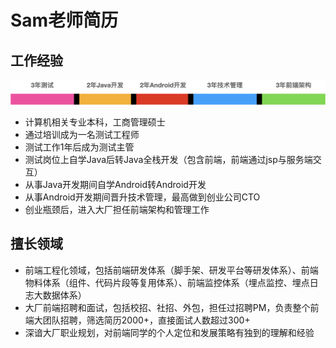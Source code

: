 # Sam老师简历

## 工作经验

![work](../images/resume.jpg)

- 计算机相关专业本科，工商管理硕士
- 通过培训成为一名测试工程师
- 测试工作1年后成为测试主管
- 测试岗位上自学Java后转Java全栈开发（包含前端，前端通过jsp与服务端交互）
- 从事Java开发期间自学Android转Android开发
- 从事Android开发期间晋升技术管理，最高做到创业公司CTO
- 创业瓶颈后，进入大厂担任前端架构和管理工作

## 擅长领域
- 前端工程化领域，包括前端研发体系（脚手架、研发平台等研发体系）、前端物料体系（组件、代码片段等复用体系）、前端监控体系（埋点监控、埋点日志大数据体系）
- 大厂前端招聘和面试，包括校招、社招、外包，担任过招聘PM，负责整个前端大团队招聘，筛选简历2000+，直接面试人数超过300+
- 深谙大厂职业规划，对前端同学的个人定位和发展策略有独到的理解和经验

